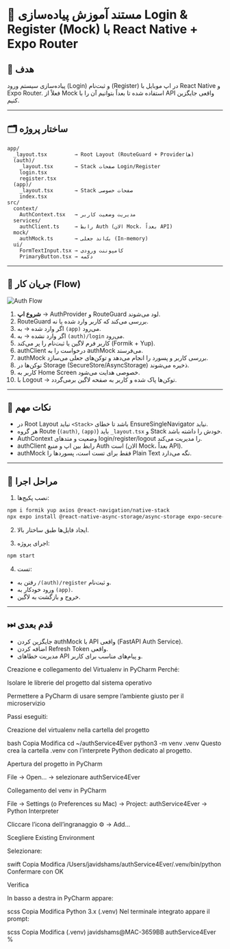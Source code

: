 
# 📄 مستند آموزش پیاده‌سازی Login & Register (Mock) با React Native + Expo Router

## 🎯 هدف
پیاده‌سازی سیستم ورود (Login) و ثبت‌نام (Register) در اپ موبایل با React Native و Expo Router.
فعلاً از Mock استفاده شده تا بعداً بتوانیم آن را با API واقعی جایگزین کنیم.

---

## 🗂 ساختار پروژه

```
app/
  _layout.tsx         → Root Layout (RouteGuard + Providerها)
  (auth)/
    _layout.tsx       → Stack صفحات Login/Register
    login.tsx
    register.tsx
  (app)/
    _layout.tsx       → Stack صفحات خصوصی
    index.tsx
src/
  context/
    AuthContext.tsx   → مدیریت وضعیت کاربر
  services/
    authClient.ts     → رابط Auth (الان Mock، بعداً API)
  mock/
    authMock.ts       → بک‌اند جعلی (In-memory)
  ui/
    FormTextInput.tsx → کامپوننت ورودی
    PrimaryButton.tsx → دکمه
```

---

## 🔄 جریان کار (Flow)

![Auth Flow](auth_flow.png)

1. **شروع اپ** → AuthProvider و RouteGuard لود می‌شوند.
2. RouteGuard بررسی می‌کند که کاربر وارد شده یا نه.
3. اگر وارد شده → به `(app)` می‌رود.
4. اگر وارد نشده → به `(auth)/login` می‌رود.
5. کاربر فرم لاگین یا ثبت‌نام را پر می‌کند (Formik + Yup).
6. authClient درخواست را به authMock می‌فرستد.
7. authMock بررسی کاربر و پسورد را انجام می‌دهد و توکن‌های جعلی می‌سازد.
8. توکن‌ها در Storage (SecureStore/AsyncStorage) ذخیره می‌شوند.
9. کاربر به Home Screen خصوصی هدایت می‌شود.
10. با Logout → توکن‌ها پاک شده و کاربر به صفحه لاگین برمی‌گردد.

---

## 🧠 نکات مهم

- در Root Layout نباید `<Stack>` باشد تا خطای EnsureSingleNavigator نیاید.
- هر گروه Route (`(auth)`, `(app)`) باید `_layout.tsx` و Stack خودش را داشته باشد.
- AuthContext وضعیت و متدهای login/register/logout را مدیریت می‌کند.
- authClient رابط بین اپ و منبع Auth است (الان Mock، بعداً API).
- authMock فقط برای تست است، پسوردها را Plain Text نگه می‌دارد.

---

## 🚀 مراحل اجرا

1. نصب پکیج‌ها:
```bash
npm i formik yup axios @react-navigation/native-stack
npx expo install @react-native-async-storage/async-storage expo-secure-store
```

2. ایجاد فایل‌ها طبق ساختار بالا.

3. اجرای پروژه:
```bash
npm start
```

4. تست:
- رفتن به `/(auth)/register` و ثبت‌نام.
- ورود خودکار به `(app)`.
- خروج و بازگشت به لاگین.

---

## ⏭ قدم بعدی
- جایگزین کردن authMock با API واقعی (FastAPI Auth Service).
- اضافه کردن Refresh Token واقعی.
- مدیریت خطاهای API و پیام‌های مناسب برای کاربر.

 Creazione e collegamento del Virtualenv in PyCharm
Perché:

Isolare le librerie del progetto dal sistema operativo

Permettere a PyCharm di usare sempre l’ambiente giusto per il microservizio

Passi eseguiti:

Creazione del virtualenv nella cartella del progetto

bash
Copia
Modifica
cd ~/authService4Ever
python3 -m venv .venv
Questo crea la cartella .venv con l’interprete Python dedicato al progetto.

Apertura del progetto in PyCharm

File → Open... → selezionare authService4Ever

Collegamento del venv in PyCharm

File → Settings (o Preferences su Mac) → Project: authService4Ever → Python Interpreter

Cliccare l’icona dell’ingranaggio ⚙ → Add...

Scegliere Existing Environment

Selezionare:

swift
Copia
Modifica
/Users/javidshams/authService4Ever/.venv/bin/python
Confermare con OK

Verifica

In basso a destra in PyCharm appare:

scss
Copia
Modifica
Python 3.x (.venv)
Nel terminale integrato appare il prompt:

scss
Copia
Modifica
(.venv) javidshams@MAC-3659BB authService4Ever %

